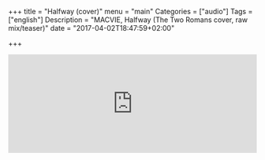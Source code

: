 +++
title = "Halfway (cover)"
menu = "main"
Categories = ["audio"]
Tags = ["english"]
Description = "MACVIE, Halfway (The Two Romans cover, raw mix/teaser)"
date = "2017-04-02T18:47:59+02:00"

+++

<iframe width="100%" height="200" scrolling="no" frameborder="no" src="https://w.soundcloud.com/player/?url=https%3A//api.soundcloud.com/tracks/314785700&amp;auto_play=false&amp;hide_related=false&amp;show_comments=true&amp;show_user=true&amp;show_reposts=false&amp;visual=true"></iframe>
